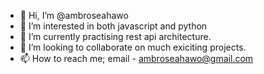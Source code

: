 - 👋 Hi, I’m @ambroseahawo
- 👀 I’m interested in both javascript and python
- 🌱 I’m currently practising rest api architecture.
- 💞️ I’m looking to collaborate on much exiciting projects.
- 📫 How to reach me; email - ambroseahawo@gmail.com

<!---
ambroseahawo/ambroseahawo is a ✨ special ✨ repository because its `README.md` (this file) appears on your GitHub profile.
You can click the Preview link to take a look at your changes.
--->
